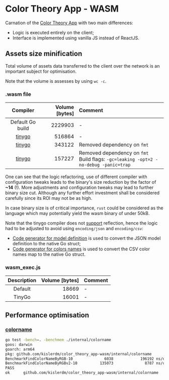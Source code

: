# Color Theory App - WASM

Carnation of the [Color Theory App](https://github.com/kislerdm/color_theory_app) with two main differences:

- Logic is executed entirely on the client;
- Interface is implemented using vanilla JS instead of ReactJS.

## Assets size minification

Total volume of assets data transferred to the client over the network is an important subject for optimisation.

Note that the volume is assesses by using `wc -c`.

### .wasm file

|           Compiler            | Volume [bytes] | Comment                                                                                                        |
|:-----------------------------:|---------------:|:---------------------------------------------------------------------------------------------------------------|
|       Default Go build        |        2229903 | -                                                                                                              |
| [tinygo](https://tinygo.org/) |         516864 | -                                                                                                              |
| [tinygo](https://tinygo.org/) |         343122 | Removed dependency on `fmt`                                                                                    |
| [tinygo](https://tinygo.org/) |         157227 | Removed dependency on `fmt`<br>Build flags: `-gc=leaking -opt=2 -no-debug -panic=trap`                         |

One can see that the logic refactoring, use of different compiler with configuration tweaks leads to the binary's size reduction by the factor of **~14** (!). 
More adjustments and configuration tweaks may lead to further binary size cut. 
Although any further effort investment shall be considered carefully since its ROI may not be as high. 

In case binary size is of critical importance, `rust` could be considered as the language which may potentially yield the wasm binary of under 50kB.      

Note that the tinygo compiler does not [support](https://tinygo.org/docs/reference/lang-support/) reflection, hence the logic had to be adjusted to avoid using `encoding/json` and `encoding/csv`: 
- [Code generator for model definition](./internal/colortype/train/main.go) is used to convert the JSON model definition to the native Go struct;
- [Code generator for colors names](./internal/colorname/data/main.go) is used to convert the CSV color names map to the native Go struct.

### wasm_exec.js

| Description | Volume [bytes] | Comment |
|:-----------:|---------------:|:--------|
|   Default   |          18669 | -       |
|   TinyGo    |          16001 | -       |


## Performance optimisation

### [colorname](./internal/colorname)

```bash
go test -bench=. -benchmem ./internal/colorname 
goos: darwin
goarch: arm64
pkg: github.com/kislerdm/color_theory_app-wasm/internal/colorname
BenchmarkFindColorNameByRGB-10              6038            196192 ns/op            8046 B/op          9 allocs/op
BenchmarkFindColorNameByRGBv2-10          135073              8787 ns/op               0 B/op          0 allocs/op
PASS
ok      github.com/kislerdm/color_theory_app-wasm/internal/colorname    3.554s
```
